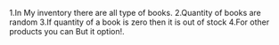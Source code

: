 1.In My inventory there are all type of books.
2.Quantity of books are random 
3.If quantity of a book is zero then it is out of stock
4.For other products you can But it option!.
